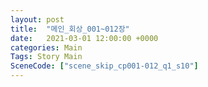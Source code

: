 ```yaml
---
layout: post
title:  "메인_회상_001~012장"
date:   2021-03-01 12:00:00 +0000
categories: Main
Tags: Story Main
SceneCode: ["scene_skip_cp001-012_q1_s10"]
---
```

